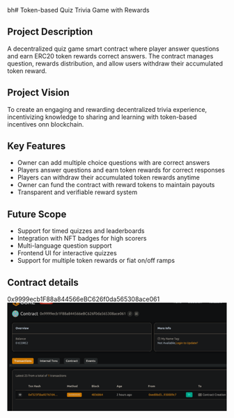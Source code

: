 bh# Token-based Quiz  Trivia Game with Rewards

## Project Description
A decentralized quiz game smart contract where player answer questions and earn ERC20 token rewards correct answers. The contract manages question, rewards distribution, and allow users withdraw their accumulated token reward.

## Project Vision
To create an engaging and rewarding decentralized trivia experience, incentivizing knowledge to sharing and learning with token-based incentives onn blockchain.

## Key Features
- Owner can add multiple choice questions with are correct answers
- Players answer questions and earn token rewards for correct responses
- Players can withdraw their accumulated token rewards anytime
- Owner can fund the contract with reward tokens to maintain payouts
- Transparent and verifiable reward system

## Future Scope
- Support for timed quizzes and leaderboards
- Integration with NFT badges for high scorers
- Multi-language question support
- Frontend UI for interactive quizzes
- Support for multiple token rewards or fiat on/off ramps

## Contract details
0x9999ecb1F88a844566eBC626f0da565308ace061![alt text](image.png)
